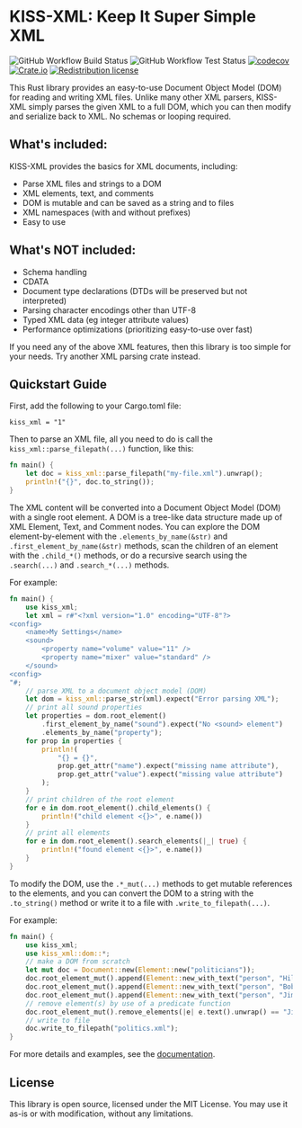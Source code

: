 # KISS-XML: Keep It Super Simple XML
![GitHub Workflow Build Status](https://github.com/DrPlantabyte/kiss-xml/actions/workflows/build-main.yml/badge.svg) ![GitHub Workflow Test Status](https://github.com/DrPlantabyte/kiss-xml/actions/workflows/unit-test-main.yml/badge.svg) [![codecov](https://codecov.io/gh/DrPlantabyte/kiss-xml/branch/main/graph/badge.svg?token=SA5UFPQG7A)](https://codecov.io/gh/DrPlantabyte/kiss-xml) [![Crate.io](https://img.shields.io/crates/v/kiss-xml)](https://crates.io/crates/kiss-xml) [![Redistribution license](https://img.shields.io/github/license/DrPlantabyte/kiss-xml?color=green)](https://github.com/DrPlantabyte/kiss-xml/blob/main/kiss-xml/LICENSE)

This Rust library provides an easy-to-use Document Object Model (DOM) for 
reading and writing XML files. Unlike many other XML parsers, KISS-XML simply
parses the given XML to a full DOM, which you can then modify and serialize back
to XML. No schemas or looping required.

## What's included:
KISS-XML provides the basics for XML documents, including:
* Parse XML files and strings to a DOM
* XML elements, text, and comments
* DOM is mutable and can be saved as a string and to files
* XML namespaces (with and without prefixes)
* Easy to use

## What's NOT included:
* Schema handling
* CDATA
* Document type declarations (DTDs will be preserved but not interpreted)
* Parsing character encodings other than UTF-8
* Typed XML data (eg integer attribute values)
* Performance optimizations (prioritizing easy-to-use over fast)

If you need any of the above XML features, then this library is too simple for
your needs. Try another XML parsing crate instead.

## Quickstart Guide
First, add the following to your Cargo.toml file:
```text
kiss_xml = "1"
```

Then to parse an XML file, all you need to do is call the
`kiss_xml::parse_filepath(...)` function, like this:

```rust
fn main() {
	let doc = kiss_xml::parse_filepath("my-file.xml").unwrap();
    println!("{}", doc.to_string());
}
```

The XML content will be converted into a Document Object Model (DOM) with a
single root element. A DOM is a tree-like data structure made up of XML Element,
Text, and Comment nodes. You can explore the DOM element-by-element with the
`.elements_by_name(&str)` and `.first_element_by_name(&str)` methods, scan the
children of an element with the `.child_*()` methods, or do a recursive search
using the `.search(...)` and `.search_*(...)` methods.

For example:
```rust
fn main() {
	use kiss_xml;
	let xml = r#"<?xml version="1.0" encoding="UTF-8"?>
<config>
	<name>My Settings</name>
	<sound>
		<property name="volume" value="11" />
		<property name="mixer" value="standard" />
	</sound>
<config>
"#;
	// parse XML to a document object model (DOM)
	let dom = kiss_xml::parse_str(xml).expect("Error parsing XML");
	// print all sound properties
	let properties = dom.root_element()
		.first_element_by_name("sound").expect("No <sound> element")
		.elements_by_name("property");
	for prop in properties {
		println!(
			"{} = {}",
			prop.get_attr("name").expect("missing name attribute"),
			prop.get_attr("value").expect("missing value attribute")
		);
	}
	// print children of the root element
	for e in dom.root_element().child_elements() {
		println!("child element <{}>", e.name())
	}
	// print all elements
	for e in dom.root_element().search_elements(|_| true) {
		println!("found element <{}>", e.name())
	}
}
```

To modify the DOM, use the `.*_mut(...)` methods to get mutable references to
the elements, and you can convert the DOM to a string with the `.to_string()`
method or write it to a file with `.write_to_filepath(...)`.

For example:
```rust
fn main() {
	use kiss_xml;
	use kiss_xml::dom::*;
	// make a DOM from scratch
	let mut doc = Document::new(Element::new("politicians"));
	doc.root_element_mut().append(Element::new_with_text("person", "Hillary Clinton"));
	doc.root_element_mut().append(Element::new_with_text("person", "Bob Dole"));
	doc.root_element_mut().append(Element::new_with_text("person", "Jimmy John"));
	// remove element(s) by use of a predicate function
	doc.root_element_mut().remove_elements(|e| e.text().unwrap() == "Jimmy John");
	// write to file
	doc.write_to_filepath("politics.xml");
}
```

For more details and examples, see the [documentation](https://docs.rs/kiss-xml/).

## License
This library is open source, licensed under the MIT License. You may use it
as-is or with modification, without any limitations.

